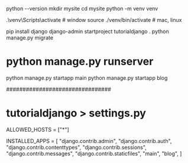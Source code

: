 python --version
mkdir mysite
cd mysite
python -m venv venv

.\venv\Scripts\activate # window
source ./venv/bin/activate # mac, linux

pip install django
django-admin startproject tutorialdjango .
python manage.py migrate

# python manage.py runserver

python manage.py startapp main
python manage.py startapp blog

################################
# tutorialdjango > settings.py

ALLOWED_HOSTS = ["*"]

INSTALLED_APPS = [
    "django.contrib.admin",
    "django.contrib.auth",
    "django.contrib.contenttypes",
    "django.contrib.sessions",
    "django.contrib.messages",
    "django.contrib.staticfiles",
    "main",
    "blog",
]